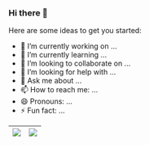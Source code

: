 ### Hi there 👋

<!--
**coderSuresh/codersuresh** is a ✨ _special_ ✨ repository because its `README.md` (this file) appears on your GitHub profile. -->

Here are some ideas to get you started:

- 🔭 I’m currently working on ...
- 🌱 I’m currently learning ...
- 👯 I’m looking to collaborate on ...
- 🤔 I’m looking for help with ...
- 💬 Ask me about ...
- 📫 How to reach me: ...
- 😄 Pronouns: ...
- ⚡ Fun fact: ...

| <a href="https://github.com/anuraghazra/github-readme-stats"><img align="center" src="https://github-readme-stats.vercel.app/api?username=codersuresh&show_icons=true&include_all_commits=true&theme=buefy&hide_border=true"/></a> | <a href="https://github.com/anuraghazra/github-readme-stats"><img align="center" src="https://github-readme-stats.vercel.app/api/top-langs/?username=codersuresh&layout=compact&theme=buefy&hide_border=true" /></a> |
| ------------- | ------------- |
